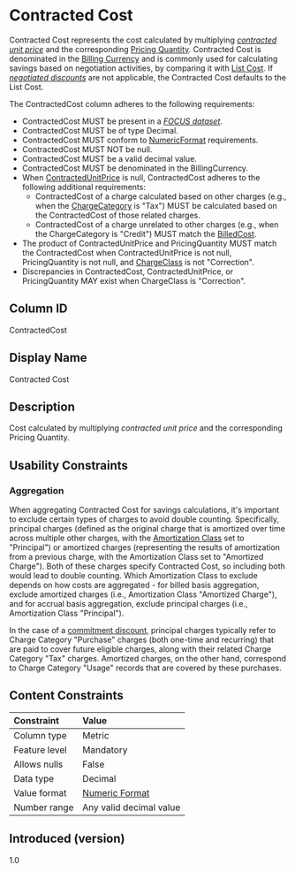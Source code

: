 # Contracted Cost

Contracted Cost represents the cost calculated by multiplying [*contracted unit price*](#glossary:contracted-unit-price) and the corresponding [Pricing Quantity](#pricingquantity). Contracted Cost is denominated in the [Billing Currency](#billingcurrency) and is commonly used for calculating savings based on negotiation activities, by comparing it with [List Cost](#listcost). If [*negotiated discounts*](#glossary:negotiated-discount) are not applicable, the Contracted Cost defaults to the List Cost.

The ContractedCost column adheres to the following requirements:

* ContractedCost MUST be present in a [*FOCUS dataset*](#glossary:FOCUS-dataset).
* ContractedCost MUST be of type Decimal.
* ContractedCost MUST conform to [NumericFormat](#numericformat) requirements.
* ContractedCost MUST NOT be null.
* ContractedCost MUST be a valid decimal value.
* ContractedCost MUST be denominated in the BillingCurrency.
* When [ContractedUnitPrice](#contractedunitprice) is null, ContractedCost adheres to the following additional requirements:
  * ContractedCost of a charge calculated based on other charges (e.g., when the [ChargeCategory](#chargecategory) is "Tax") MUST be calculated based on the ContractedCost of those related charges.
  * ContractedCost of a charge unrelated to other charges (e.g., when the ChargeCategory is "Credit") MUST match the [BilledCost](#billedcost).
* The product of ContractedUnitPrice and PricingQuantity MUST match the ContractedCost when ContractedUnitPrice is not null, PricingQuantity is not null, and [ChargeClass](#chargeclass) is not "Correction".
* Discrepancies in ContractedCost, ContractedUnitPrice, or PricingQuantity MAY exist when ChargeClass is "Correction".

## Column ID

ContractedCost

## Display Name

Contracted Cost

## Description

Cost calculated by multiplying *contracted unit price* and the corresponding Pricing Quantity.

## Usability Constraints

### Aggregation

When aggregating Contracted Cost for savings calculations, it's important to exclude certain types of charges to avoid double counting. Specifically, principal charges (defined as the original charge that is amortized over time across multiple other charges, with the [Amortization Class](#amortizationclass) set to "Principal") or amortized charges (representing the results of amortization from a previous charge, with the Amortization Class set to "Amortized Charge"). Both of these charges specify Contracted Cost, so including both would lead to double counting. Which Amortization Class to exclude depends on how costs are aggregated - for billed basis aggregation, exclude amortized charges (i.e., Amortization Class "Amortized Charge"), and for accrual basis aggregation, exclude principal charges (i.e., Amortization Class "Principal").

In the case of a [commitment discount](#glossary:commitment-discount), principal charges typically refer to Charge Category "Purchase" charges (both one-time and recurring) that are paid to cover future eligible charges, along with their related Charge Category "Tax" charges. Amortized charges, on the other hand, correspond to Charge Category "Usage" records that are covered by these purchases.

## Content Constraints

| Constraint      | Value                   |
|:----------------|:------------------------|
| Column type     | Metric                  |
| Feature level   | Mandatory               |
| Allows nulls    | False                   |
| Data type       | Decimal                 |
| Value format    | [Numeric Format](#numericformat) |
| Number range    | Any valid decimal value |

## Introduced (version)

1.0
